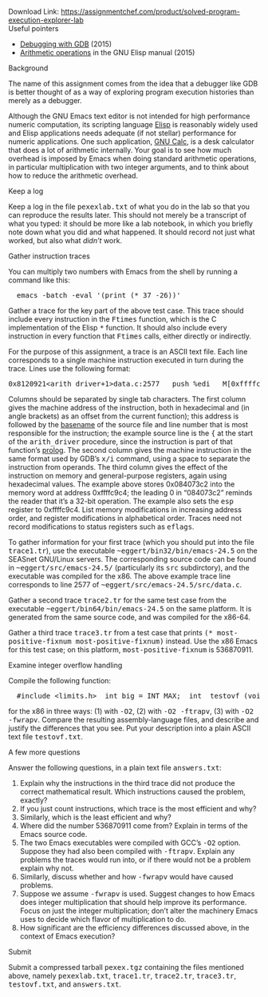 Download Link: https://assignmentchef.com/product/solved-program-execution-explorer-lab
<br>
Useful pointers

<ul>

 <li><a href="https://sourceware.org/gdb/current/onlinedocs/gdb/">Debugging with GDB</a> (2015)</li>

 <li><a href="https://www.gnu.org/software/emacs/manual/html_node/elisp/Arithmetic-Operations.html">Arithmetic operations</a> in the GNU Elisp manual (2015)</li>

</ul>

Background

The name of this assignment comes from the idea that a debugger like GDB is better thought of as a way of exploring program execution histories than merely as a debugger.

Although the GNU Emacs text editor is not intended for high performance numeric computation, its scripting language <a href="https://www.gnu.org/software/emacs/manual/html_node/elisp/index.html">Elisp</a> is reasonably widely used and Elisp applications needs adequate (if not stellar) performance for numeric applications. One such application, <a href="https://www.gnu.org/software/emacs/manual/html_node/calc/index.html">GNU Calc</a>, is a desk calculator that does a lot of arithmetic internally. Your goal is to see how much overhead is imposed by Emacs when doing standard arithmetic operations, in particular multiplication with two integer arguments, and to think about how to reduce the arithmetic overhead.

Keep a log

Keep a log in the file <samp>pexexlab.txt</samp> of what you do in the lab so that you can reproduce the results later. This should not merely be a transcript of what you typed: it should be more like a lab notebook, in which you briefly note down what you did and what happened. It should record not just what worked, but also what <em>didn’t</em> work.

Gather instruction traces

You can multiply two numbers with Emacs from the shell by running a command like this:

<pre><samp>  emacs -batch -eval '(print (* 37 -26))'</samp></pre>

Gather a trace for the key part of the above test case. This trace should include every instruction in the <samp>Ftimes</samp> function, which is the C implementation of the Elisp <samp>*</samp> function. It should also include every instruction in every function that <samp>Ftimes</samp> calls, either directly or indirectly.

For the purpose of this assignment, a trace is an ASCII text file. Each line corresponds to a single machine instruction executed in turn during the trace. Lines use the following format:

<pre><samp>0x8120921&lt;arith_driver+1&gt;data.c:2577	push %edi	M[0xffffc9c4]=0x084073c2 esp=0xffffc9c4</samp></pre>

Columns should be separated by single tab characters. The first column gives the machine address of the instruction, both in hexadecimal and (in angle brackets) as an offset from the current function); this address is followed by the <a href="https://en.wikipedia.org/wiki/Basename">basename</a> of the source file and line number that is most responsible for the instruction; the example source line is the <samp>{</samp> at the start of the <samp>arith_driver</samp> procedure, since the instruction is part of that function’s <a href="https://en.wikipedia.org/wiki/Function_prologue">prolog</a>. The second column gives the machine instruction in the same format used by GDB’s <samp>x/i</samp> command, using a space to separate the instruction from operands. The third column gives the effect of the instruction on memory and general-purpose registers, again using hexadecimal values. The example above stores 0x084073c2 into the memory word at address 0xffffc9c4; the leading 0 in “084073c2” reminds the reader that it’s a 32-bit operation. The example also sets the <samp>esp</samp> register to 0xffffc9c4. List memory modifications in increasing address order, and register modifications in alphabetical order. Traces need not record modifications to status registers such as <samp>eflags</samp>.

To gather information for your first trace (which you should put into the file <samp>trace1.tr</samp>), use the executable <samp>~eggert/bin32/bin/emacs-24.5</samp> on the SEASnet GNU/Linux servers. The corresponding source code can be found in <samp>~eggert/src/emacs-24.5/</samp> (particularly its <samp>src</samp> subdirctory), and the executable was compiled for the x86. The above example trace line corresponds to line 2577 of <samp>~eggert/src/emacs-24.5/src/data.c</samp>.

Gather a second trace <samp>trace2.tr</samp> for the same test case from the executable <samp>~eggert/bin64/bin/emacs-24.5</samp> on the same platform. It is generated from the same source code, and was compiled for the x86-64.

Gather a third trace <samp>trace3.tr</samp> from a test case that prints <samp>(* most-positive-fixnum most-positive-fixnum)</samp> instead. Use the x86 Emacs for this test case; on this platform, <samp>most-positive-fixnum</samp> is 536870911.

Examine integer overflow handling

Compile the following function:

<pre><samp>  #include &lt;limits.h&gt;  int big = INT_MAX;  int  testovf (void)  {    return big + 1 &lt; big;  }</samp></pre>

for the x86 in three ways: (1) with <samp>-O2</samp>, (2) with <samp>-O2 -ftrapv</samp>, (3) with <samp>-O2 -fwrapv</samp>. Compare the resulting assembly-language files, and describe and justify the differences that you see. Put your description into a plain ASCII text file <samp>testovf.txt</samp>.

A few more questions

Answer the following questions, in a plain text file <samp>answers.txt</samp>:

<ol>

 <li>Explain why the instructions in the third trace did not produce the correct mathematical result. Which instructions caused the problem, exactly?</li>

 <li>If you just count instructions, which trace is the most efficient and why?</li>

 <li>Similarly, which is the least efficient and why?</li>

 <li>Where did the number 536870911 come from? Explain in terms of the Emacs source code.</li>

 <li>The two Emacs executables were compiled with GCC’s <samp>-O2</samp> option. Suppose they had also been compiled with <samp>-ftrapv</samp>. Explain any problems the traces would run into, or if there would not be a problem explain why not.</li>

 <li>Similarly, discuss whether and how <samp>-fwrapv</samp> would have caused problems.</li>

 <li>Suppose we assume <samp>-fwrapv</samp> is used. Suggest changes to how Emacs does integer multiplication that should help improve its performance. Focus on just the integer multiplication; don’t alter the machinery Emacs uses to decide which flavor of multiplication to do.</li>

 <li>How significant are the efficiency differences discussed above, in the context of Emacs execution?</li>

</ol>

Submit

Submit a compressed tarball <samp>pexex.tgz</samp> containing the files mentioned above, namely <samp>pexexlab.txt</samp>, <samp>trace1.tr</samp>, <samp>trace2.tr</samp>, <samp>trace3.tr</samp>, <samp>testovf.txt</samp>, and <samp>answers.txt</samp>.


